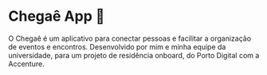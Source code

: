 # Chegaê App 📲

O Chegaê é um aplicativo para conectar pessoas e facilitar a organização de eventos e encontros. 
Desenvolvido por mim e minha equipe da universidade, para um projeto de residência onboard, do Porto Digital com a Accenture.


